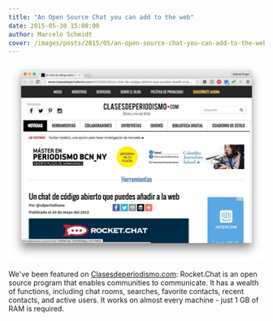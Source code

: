 ```yaml
---
title: "An Open Source Chat you can add to the web"
date: 2015-05-30 15:00:00
author: Marcelo Schmidt
cover: /images/posts/2015/05/an-open-source-chat-you-can-add-to-the-web/clasesdeperiodismo.jpg
---
```


![](/images/posts/2015/05/an-open-source-chat-you-can-add-to-the-web/Clases-de-Periodismo---Jun-9-2015.jpg?)

We've been featured on [Clasesdeperiodismo.com](http://www.clasesdeperiodismo.com/2015/05/30/un-chat-de-codigo-abierto-que-puedes-anadir-a-la-web/): Rocket.Chat is an open source program that enables communities to communicate. It has a wealth of functions, including chat rooms, searches, favorite contacts, recent contacts, and active users. It works on almost every machine - just 1 GB of RAM is required.
